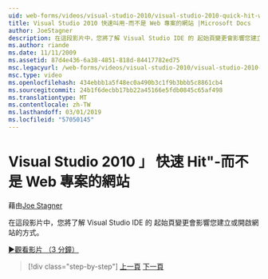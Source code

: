 ```yaml
---
uid: web-forms/videos/visual-studio-2010/visual-studio-2010-quick-hit-websites-instead-of-web-projects
title: Visual Studio 2010 快速叫用-而不是 Web 專案的網站 |Microsoft Docs
author: JoeStagner
description: 在這段影片中，您將了解 Visual Studio IDE 的 起始頁變更會影響您建立或開啟網站的方式。
ms.author: riande
ms.date: 11/11/2009
ms.assetid: 87d4e436-6a38-4851-818d-84417782ed75
msc.legacyurl: /web-forms/videos/visual-studio-2010/visual-studio-2010-quick-hit-websites-instead-of-web-projects
msc.type: video
ms.openlocfilehash: 434ebbb1a5f48ec0a490b3c1f9b3bbb5c8861cb4
ms.sourcegitcommit: 24b1f6decbb17bb22a45166e5fdb0845c65af498
ms.translationtype: MT
ms.contentlocale: zh-TW
ms.lasthandoff: 03/01/2019
ms.locfileid: "57050145"
---
```

<a name="visual-studio-2010-quick-hit---websites-instead-of-web-projects"></a>Visual Studio 2010 」 快速 Hit"-而不是 Web 專案的網站
====================
藉由[Joe Stagner](https://github.com/JoeStagner)

在這段影片中，您將了解 Visual Studio IDE 的 起始頁變更會影響您建立或開啟網站的方式。 

[&#9654;觀看影片 （3 分鐘）](https://channel9.msdn.com/Blogs/ASP-NET-Site-Videos/visual-studio-2010-quick-hit-websites-instead-of-web-projects)

> [!div class="step-by-step"]
> [上一頁](visual-studio-2010-quick-hit-new-multi-targeting.md)
> [下一頁](visual-studio-2010-quick-hit-snippets-intellisense.md)
